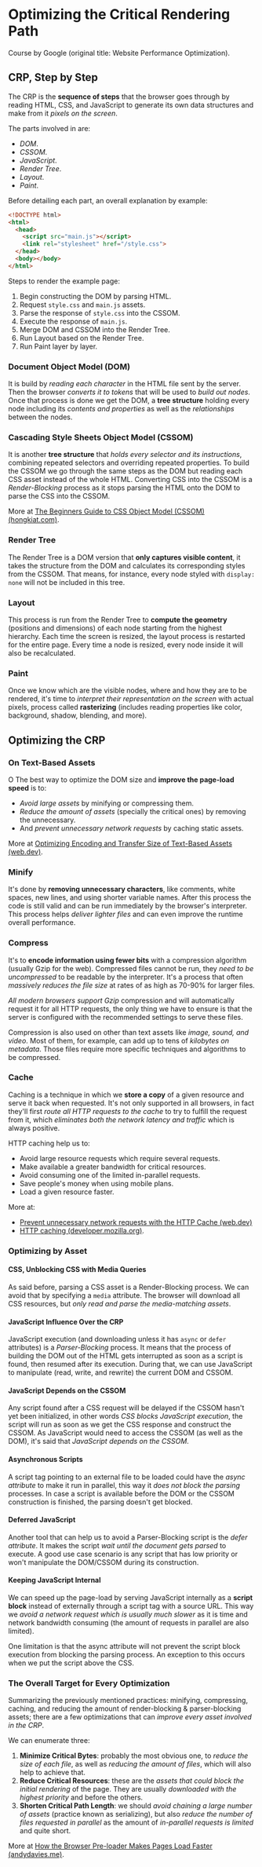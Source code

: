 # Optimizing the Critical Rendering Path

Course by Google (original title: Website Performance Optimization).

## CRP, Step by Step

The CRP is the **sequence of steps** that the browser goes through by reading HTML, CSS, and JavaScript to generate its own data structures and make from it *pixels on the screen*.

The parts involved in are:

- *DOM*.
- *CSSOM*.
- *JavaScript*.
- *Render Tree*.
- *Layout*.
- *Paint*.

Before detailing each part, an overall explanation by example:

```html
<!DOCTYPE html>
<html>
  <head>
    <script src="main.js"></script>
    <link rel="stylesheet" href="/style.css">
  </head>
  <body></body>
</html>
```

Steps to render the example page:

1. Begin constructing the DOM by parsing HTML.
1. Request `style.css` and `main.js` assets.
1. Parse the response of `style.css` into the CSSOM.
1. Execute the response of `main.js`.
1. Merge DOM and CSSOM into the Render Tree.
1. Run Layout based on the Render Tree.
1. Run Paint layer by layer.

### Document Object Model (DOM)

It is build by *reading each character* in the HTML file sent by the server. Then the browser *converts it to tokens* that will be used to *build out nodes*. Once that process is done we get the DOM, a **tree structure** holding every node including its *contents and properties* as well as the *relationships* between the nodes.

### Cascading Style Sheets Object Model (CSSOM)

It is another **tree structure** that *holds every selector and its instructions*, combining repeated selectors and overriding repeated properties. To build the CSSOM we go through the same steps as the DOM but reading each CSS asset instead of the whole HTML. Converting CSS into the CSSOM is a *Render-Blocking* process as it stops parsing the HTML onto the DOM to parse the CSS into the CSSOM.

More at [The Beginners Guide to CSS Object Model (CSSOM) (hongkiat.com)](https://www.hongkiat.com/blog/css-object-model-cssom/).

### Render Tree

The Render Tree is a DOM version that **only captures visible content**, it takes the structure from the DOM and calculates its corresponding styles from the CSSOM. That means, for instance, every node styled with `display: none` will not be included in this tree.

### Layout

This process is run from the Render Tree to **compute the geometry** (positions and dimensions) of each node starting from the highest hierarchy. Each time the screen is resized, the layout process is restarted for the entire page. Every time a node is resized, every node inside it will also be recalculated.

### Paint

Once we know which are the visible nodes, where and how they are to be rendered, it's time to *interpret their representation on the screen* with actual pixels, process called **rasterizing** (includes reading properties like color, background, shadow, blending, and more).

## Optimizing the CRP

### On Text-Based Assets

O The best way to optimize the DOM size and **improve the page-load speed** is to:

- *Avoid large assets* by minifying or compressing them.
- *Reduce the amount of assets* (specially the critical ones) by removing the unnecessary.
- And *prevent unnecessary network requests* by caching static assets.

More at [Optimizing Encoding and Transfer Size of Text-Based Assets (web.dev)](https://web.dev/optimizing-content-efficiency-optimize-encoding-and-transfer/).

### Minify

It's done by **removing unnecessary characters**, like comments, white spaces, new lines, and using shorter variable names. After this process the code is still valid and can be run immediately by the browser's interpreter. This process helps *deliver lighter files* and can even improve the runtime overall performance.

### Compress

It's to **encode information using fewer bits** with a compression algorithm (usually Gzip for the web). Compressed files cannot be run, they *need to be uncompressed* to be readable by the interpreter. It's a process that often *massively reduces the file size* at rates of as high as 70-90% for larger files.

*All modern browsers support Gzip* compression and will automatically request it for all HTTP requests, the only thing we have to ensure is that the server is configured with the recommended settings to serve these files.

Compression is also used on other than text assets like *image, sound, and video*. Most of them, for example, can add up to tens of *kilobytes on metadata*. Those files require more specific techniques and algorithms to be compressed.

### Cache

Caching is a technique in which we **store a copy** of a given resource and serve it back when requested. It's not only supported in all browsers, in fact they'll first *route all HTTP requests to the cache* to try to fulfill the request from it, which *eliminates both the network latency and traffic* which is always positive.

HTTP caching help us to:

- Avoid large resource requests which require several requests.
- Make available a greater bandwidth for critical resources.
- Avoid consuming one of the limited in-parallel requests.
- Save people's money when using mobile plans.
- Load a given resource faster.

More at:

- [Prevent unnecessary network requests with the HTTP Cache (web.dev)](https://web.dev/i18n/en/http-cache/)
- [HTTP caching (developer.mozilla.org)](https://developer.mozilla.org/en-US/docs/Web/HTTP/Caching).

### Optimizing by Asset

#### CSS, Unblocking CSS with Media Queries

As said before, parsing a CSS asset is a Render-Blocking process. We can avoid that by specifying a `media` attribute. The browser will download all CSS resources, but *only read and parse the media-matching assets*.

#### JavaScript Influence Over the CRP

JavaScript execution (and downloading unless it has `async` or `defer` attributes) is a *Parser-Blocking* process. It means that the process of building the DOM out of the HTML gets interrupted as soon as a script is found, then resumed after its execution. During that, we can use JavaScript to manipulate (read, write, and rewrite) the current DOM and CSSOM.

#### JavaScript Depends on the CSSOM

Any script found after a CSS request will be delayed if the CSSOM hasn't yet been initialized, in other words *CSS blocks JavaScript execution*, the script will run as soon as we get the CSS response and construct the CSSOM. As JavaScript would need to access the CSSOM (as well as the DOM), it's said that *JavaScript depends on the CSSOM*.

#### Asynchronous Scripts

A script tag pointing to an external file to be loaded could have the *async attribute* to make it run in parallel, this way it *does not block the parsing* processes. In case a script is available before the DOM or the CSSOM construction is finished, the parsing doesn't get blocked.

#### Deferred JavaScript

Another tool that can help us to avoid a Parser-Blocking script is the *defer attribute*. It makes the script *wait until the document gets parsed* to execute. A good use case scenario is any script that has low priority or won't manipulate the DOM/CSSOM during its construction.

#### Keeping JavaScript Internal

We can speed up the page-load by serving JavaScript internally as a **script block** instead of externally through a script tag with a source URL. This way we *avoid a network request which is usually much slower* as it is time and network bandwidth consuming (the amount of requests in parallel are also limited).

One limitation is that the async attribute will not prevent the script block execution from blocking the parsing process. An exception to this occurs when we put the script above the CSS.

### The Overall Target for Every Optimization

Summarizing the previously mentioned practices: minifying, compressing, caching, and reducing the amount of render-blocking & parser-blocking assets; there are a few optimizations that can *improve every asset involved in the CRP*.

We can enumerate three:

1. **Minimize Critical Bytes**: probably the most obvious one, to *reduce the size of each file*, as well as *reducing the amount of files*, which will also help to achieve that.
1. **Reduce Critical Resources**: these are the *assets that could block the initial rendering* of the page. They are usually *downloaded with the highest priority* and before the others.
1. **Shorten Critical Path Length**: we should *avoid chaining a large number of assets* (practice known as serializing), but also *reduce the number of files requested in parallel* as the amount of *in-parallel requests is limited* and quite short.

More at [How the Browser Pre-loader Makes Pages Load Faster (andydavies.me)](https://andydavies.me/blog/2013/10/22/how-the-browser-pre-loader-makes-pages-load-faster/).
